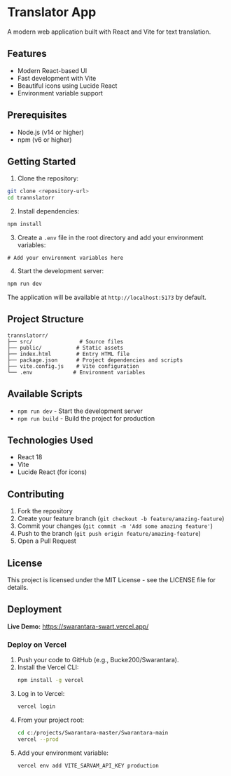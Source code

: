# Translator App

A modern web application built with React and Vite for text translation.

## Features

- Modern React-based UI
- Fast development with Vite
- Beautiful icons using Lucide React
- Environment variable support

## Prerequisites

- Node.js (v14 or higher)
- npm (v6 or higher)

## Getting Started

1. Clone the repository:
```bash
git clone <repository-url>
cd trannslatorr
```

2. Install dependencies:
```bash
npm install
```

3. Create a `.env` file in the root directory and add your environment variables:
```env
# Add your environment variables here
```

4. Start the development server:
```bash
npm run dev
```

The application will be available at `http://localhost:5173` by default.

## Project Structure

```
trannslatorr/
├── src/               # Source files
├── public/           # Static assets
├── index.html        # Entry HTML file
├── package.json      # Project dependencies and scripts
├── vite.config.js    # Vite configuration
└── .env             # Environment variables
```

## Available Scripts

- `npm run dev` - Start the development server
- `npm run build` - Build the project for production

## Technologies Used

- React 18
- Vite
- Lucide React (for icons)

## Contributing

1. Fork the repository
2. Create your feature branch (`git checkout -b feature/amazing-feature`)
3. Commit your changes (`git commit -m 'Add some amazing feature'`)
4. Push to the branch (`git push origin feature/amazing-feature`)
5. Open a Pull Request

## License

This project is licensed under the MIT License - see the LICENSE file for details.

## Deployment

**Live Demo:** https://swarantara-swart.vercel.app/

### Deploy on Vercel

1. Push your code to GitHub (e.g., Bucke200/Swarantara).
2. Install the Vercel CLI:
   ```bash
   npm install -g vercel
   ```
3. Log in to Vercel:
   ```bash
   vercel login
   ```
4. From your project root:
   ```bash
   cd c:/projects/Swarantara-master/Swarantara-main
   vercel --prod
   ```
5. Add your environment variable:
   ```bash
   vercel env add VITE_SARVAM_API_KEY production
   ```
